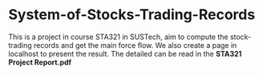 # System-of-Stocks-Trading-Records
This is a project in course STA321 in SUSTech, aim to compute the stock-trading records and get the main force flow. We also create a page in localhost to present the result. The detailed can be read in the **STA321 Project Report.pdf**

